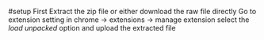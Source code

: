 #setup 
First Extract the zip file or either download the raw file directly
Go to extension setting in chrome  -> extensions -> manage extension
select the *load unpacked* option and upload the extracted file

